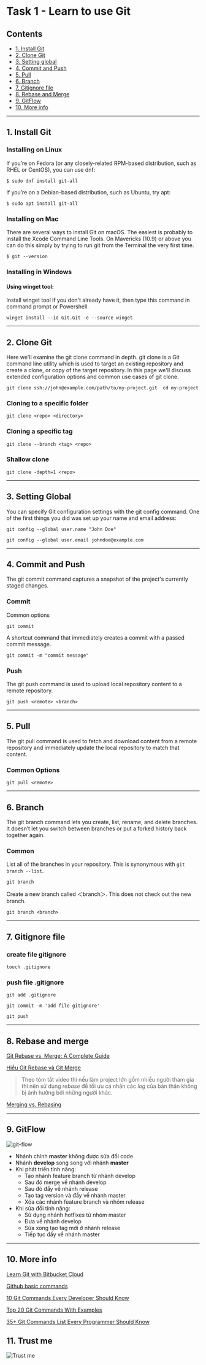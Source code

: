 # Task 1 - Learn to use Git


## Contents
- [1. Install Git](#1-install-git)
- [2. Clone Git](#2-clone-git)
- [3. Setting global](#3-setting-global)
- [4. Commit and Push](#4-commit-and-push)
- [5. Pull](#5-pull)
- [6. Branch](#6-branch)
- [7. Gitignore file](#7-gitignore-file)
- [8. Rebase and Merge](#8-rebase-and-merge)
- [9. GitFlow](#9-gitflow)
- [10. More info](#10-more-info)

---
## 1. Install Git
### Installing on Linux
If you’re on Fedora (or any closely-related RPM-based distribution, such as RHEL or CentOS), you can use dnf:

`$ sudo dnf install git-all`

If you’re on a Debian-based distribution, such as Ubuntu, try apt:

`$ sudo apt install git-all`

### Installing on Mac
There are several ways to install Git on macOS. The easiest is probably to install the Xcode Command Line Tools. On Mavericks (10.9) or above you can do this simply by trying to run git from the Terminal the very first time.

`$ git --version`


### Installing in Windows
#### Using **winget** tool: 
Install winget tool if you don't already have it, then type this command in command prompt or Powershell.

`winget install --id Git.Git -e --source winget`

---

## 2. Clone Git

Here we'll examine the git clone command in depth. git clone is a Git command line utility which is used to target an existing repository and create a clone, or copy of the target repository. In this page we'll discuss extended configuration options and common use cases of git clone. 

`git clone ssh://john@example.com/path/to/my-project.git 
cd my-project`
### Cloning to a specific folder
`git clone <repo> <directory>`

### Cloning a specific tag
`git clone --branch <tag> <repo>`

### Shallow clone
`git clone -depth=1 <repo>`

---

## 3. Setting Global

You can specify Git configuration settings with the git config command. One of the first things you did was set up your name and email address:

`git config --global user.name "John Doe"`

`git config --global user.email johndoe@example.com`

---

## 4. Commit and Push

The git commit command captures a snapshot of the project's currently staged changes. 

### Commit

Common options

`git commit`

A shortcut command that immediately creates a commit with a passed commit message. 

`git commit -m "commit message"`

### Push

The git push command is used to upload local repository content to a remote repository. 

`git push <remote> <branch>`


---

## 5. Pull

The git pull command is used to fetch and download content from a remote repository and immediately update the local repository to match that content. 

### Common Options

`git pull <remote>`

---

## 6. Branch

The git branch command lets you create, list, rename, and delete branches. It doesn’t let you switch between branches or put a forked history back together again. 

### Common

List all of the branches in your repository. This is synonymous with `git branch --list`.

`git branch`

Create a new branch called ＜branch＞. This does not check out the new branch.

`git branch <branch>`


---

## 7. Gitignore file

### create file gitignore

`touch .gitignore`

### push file .gitignore

`git add .gitignore`

`git commit -m 'add file gitignore'`

`git push`

---

## 8. Rebase and merge

[Git Rebase vs. Merge: A Complete Guide](https://www.simplilearn.com/git-rebase-vs-merge-article#:~:text=Git%20Merge%20lets%20you%20merge,Git%20Rebase%20logs%20are%20linear.)

[Hiểu Git Rebase và Git Merge](https://www.youtube.com/watch?v=l0VtRcPz1ME&list=PLw0w5s5b9NK7dTWqY1li4u4_dZMNeSjQv&index=9)

>Theo tóm tắt video thì nếu làm project lớn gồm nhiều người tham gia thì nên sử dụng *rebase* để tối ưu cá nhân các *log* của bản thân không bị ảnh hưởng bởi những người khác.

[Merging vs. Rebasing](https://www.atlassian.com/git/tutorials/merging-vs-rebasing)


---

## 9. GitFlow

![git-flow](git-flow-nvie-1521x2048.png)

- Nhánh chính **master** không được sửa đổi code
- Nhánh **develop** song song với nhánh **master**
- Khi phát triển tính năng:
    - Tạo nhánh feature branch từ nhánh develop
    - Sau đó merge về nhánh develop
    - Sau đó đẩy về nhánh release
    - Tạo tag version và đẩy về nhánh master
    - Xóa các nhánh feature branch và nhóm release
- Khi sửa đổi tính năng:
    - Sử dụng nhánh hotfixes từ nhóm master
    - Đưa về nhánh develop
    - Sửa xong tạo tag mới ở nhánh release
    - Tiếp tục đẩy về nhánh master 

---

## 10. More info

[Learn Git with Bitbucket Cloud](https://www.atlassian.com/git/tutorials/learn-git-with-bitbucket-cloud)


[Github basic commands](https://www.atlassian.com/git/glossary)

[10 Git Commands Every Developer Should Know](https://www.freecodecamp.org/news/10-important-git-commands-that-every-developer-should-know/)

[Top 20 Git Commands With Examples](https://dzone.com/articles/top-20-git-commands-with-examples)

[35+ Git Commands List Every Programmer Should Know](https://www.loginradius.com/blog/engineering/git-commands/)

## 11. Trust me

![Trust me](trustme.png)